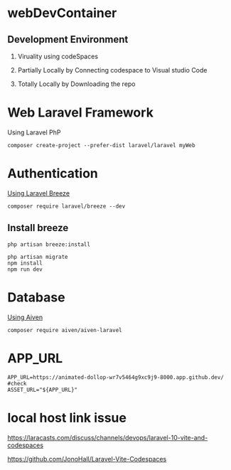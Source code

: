 # webDevContainer

## Development Environment

1. Viruality using codeSpaces

2. Partially Locally by Connecting codespace to Visual studio Code

3. Totally Locally by Downloading the repo

# Web Laravel Framework

Using Laravel PhP

```
composer create-project --prefer-dist laravel/laravel myWeb
```

# Authentication

[Using Laravel Breeze](https://laravel.com/docs/11.x/starter-kits#laravel-breeze)

```
composer require laravel/breeze --dev
```
## Install breeze

```
php artisan breeze:install
 
php artisan migrate
npm install
npm run dev
```

# Database

[Using Aiven](https://github.com/nglthu/Database/blob/main/aivenConnection.md)
```
composer require aiven/aiven-laravel

```


# APP_URL

```
APP_URL=https://animated-dollop-wr7v5464g9xc9j9-8000.app.github.dev/
#check
ASSET_URL="${APP_URL}"
```

# local host link issue
https://laracasts.com/discuss/channels/devops/laravel-10-vite-and-codespaces

https://github.com/JonoHall/Laravel-Vite-Codespaces